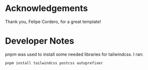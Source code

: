 # Acknowledgements

Thank you, Felipe Cordero, for a great template!

# Developer Notes

pnpm was used to install some needed libraries for tailwindcss.
I ran:

```
pnpm install tailwindcss postcss autoprefixer
```
